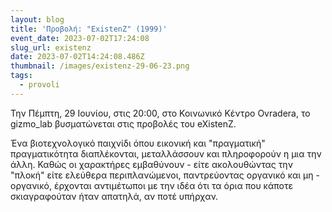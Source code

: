 ```yaml
---
layout: blog
title: 'Προβολή: "ExistenZ" (1999)'
event_date: 2023-07-02T17:24:08
slug_url: existenz
date: 2023-07-02T14:24:08.486Z
thumbnail: /images/existenz-29-06-23.png
tags:
  - provoli
---
```

Την Πέμπτη, 29 Ιουνίου, στις 20:00, στο Κοινωνικό Κέντρο Ovradera, το gizmo_lab βυσματώνεται στις προβολές του eXistenZ.

Ένα βιοτεχνολογικό παιχνίδι όπου εικονική και "πραγματική" πραγματικότητα διαπλέκονται, μεταλλάσσουν και πληροφορούν η μια την άλλη. Καθώς οι χαρακτήρες εμβαθύνουν - είτε ακολουθώντας την "πλοκή" είτε ελεύθερα περιπλανώμενοι, παντρεύοντας οργανικό και μη - οργανικό, έρχονται αντιμέτωποι με την ιδέα ότι τα όρια που κάποτε σκιαγραφούταν ήταν απατηλά, αν ποτέ υπήρχαν.